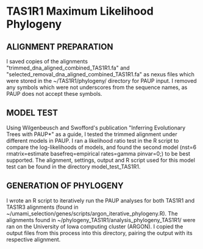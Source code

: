 # TAS1R1 Maximum Likelihood Phylogeny 

## ALIGNMENT PREPARATION
I saved copies of the alignments "trimmed_dna_aligned_combined_TAS1R1.fa" and "selected_removal_dna_aligned_combined_TAS1R1.fa" as nexus files which were stored in the ~/TAS1R1/phylogeny/ directory for PAUP input. I removed any symbols which were not underscores from the sequence names, as PAUP does not accept these symbols. 

## MODEL TEST
Using Wilgenbeusch and Swofford's publication "Inferring Evolutionary Trees with PAUP*" as a guide, I tested the trimmed alignment under different models in PAUP. I ran a likelihood ratio test in the R script to compare the log-likelihoods of models, and found the second model (nst=6 rmatrix=estimate basefreq=empirical rates=gamma pinvar=0;) to be best supported. The alignment, settings, output and R script used for this model test can be found in the directory model_test_TAS1R1. 

## GENERATION OF PHYLOGENY
I wrote an R script to iteratively run the PAUP analyses for both TAS1R1 and TAS1R3 alignments (found in ~/umami_selection/genes/scripts/argon_iterative_phylogeny.R). The alignments found in ~/phylogeny_TAS1R1/analysis_phylogeny_TAS1R1/ were ran on the University of Iowa computing cluster (ARGON). I copied the output files from this process into this directory, pairing the output with its respective alignment. 